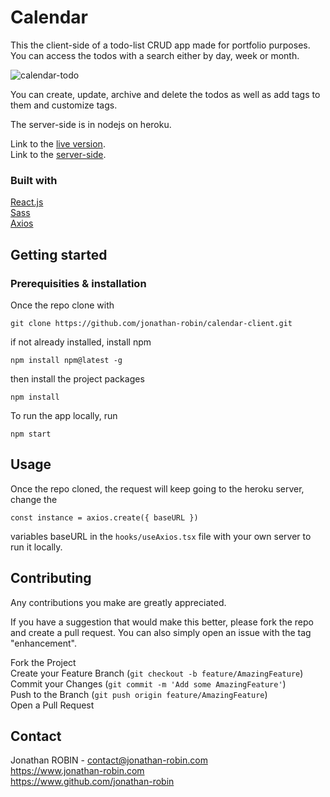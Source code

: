# Calendar
This the client-side of a todo-list CRUD app made for portfolio purposes.\
You can access the todos with a search either by day, week or month.

![calendar-todo](https://user-images.githubusercontent.com/63792769/138565001-c062e21d-c0bc-43fa-b353-ec8e732b3bd8.gif)

You can create, update, archive and delete the todos as well as add tags to them and customize tags.

The server-side is in nodejs on heroku.

Link to the [live version](https://api-calendar.jonathan-robin.com).\
Link to the [server-side](https://github.com/jonathan-robin/calendar-server.git).

### Built with 

[React.js](https://fr.reactjs.org/)\
[Sass](https://sass-lang.com/)\
[Axios](https://axios-http.com/docs/intro)

## Getting started
### Prerequisities & installation
Once the repo clone with

```
git clone https://github.com/jonathan-robin/calendar-client.git
```
if not already installed, install npm 
```
npm install npm@latest -g
```
then install the project packages
```
npm install
```
To run the app locally, run 
```
npm start
```
## Usage
Once the repo cloned, the request will keep going to the heroku server, change the 
```
const instance = axios.create({ baseURL })
```
variables baseURL in the ```hooks/useAxios.tsx``` file with your own server to run it locally.

## Contributing

Any contributions you make are greatly appreciated.

If you have a suggestion that would make this better, please fork the repo and create a pull request. You can also simply open an issue with the tag "enhancement".

Fork the Project\
Create your Feature Branch (```git checkout -b feature/AmazingFeature```)\
Commit your Changes (```git commit -m 'Add some AmazingFeature'```)\
Push to the Branch (```git push origin feature/AmazingFeature```)\
Open a Pull Request
## Contact
Jonathan ROBIN - contact@jonathan-robin.com\
https://www.jonathan-robin.com \
https://www.github.com/jonathan-robin
